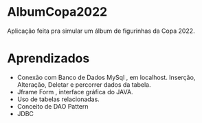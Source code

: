 # AlbumCopa2022
Aplicação feita pra simular um álbum de figurinhas da Copa 2022.

# Aprendizados
- Conexão com Banco de Dados MySql , em localhost. Inserção, Alteração, Deletar e percorrer dados da tabela.
- Jframe Form , interface gráfica do JAVA.
- Uso de tabelas relacionadas.
- Conceito de DAO Pattern
- JDBC

